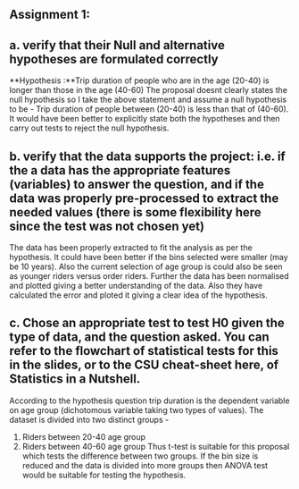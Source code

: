 ## Assignment 1:
## a. verify that their Null and alternative hypotheses are formulated correctly
**Hypothesis :**Trip duration of people who are in the age (20-40) is longer than those in the age (40-60)
The proposal doesnt clearly states the null hypothesis so I take the above statement and assume a null hypothesis to be - Trip duration of people between (20-40) is less than that of (40-60).
It would have been better to explicitly state both the hypotheses and then carry out tests to reject the null hypothesis. 

## b. verify that the data supports the project: i.e. if the a data has the appropriate features (variables) to answer the question, and if the data was properly pre-processed to extract the needed values (there is some flexibility here since the test was not chosen yet)
The data has been properly extracted to fit the analysis as per the hypothesis. It could have been better if the bins selected were smaller (may be 10 years). Also the current selection of age group is could also be seen as younger riders versus order riders. 
Further the data has been normalised and plotted giving a better understanding of the data. Also they have calculated the error and ploted it giving a clear idea of the hypothesis. 

## c. Chose an appropriate test to test H0 given the type of data, and the question asked. You can refer to the flowchart of statistical tests for this in the slides, or to the CSU cheat-sheet here, of Statistics in a Nutshell.
According to the hypothesis question trip duration is the dependent variable on age group (dichotomous variable taking two types of values). The dataset is divided into two distinct groups -
1. Riders between 20-40 age group
2. Riders between 40-60 age group
Thus t-test is suitable for this proposal which tests the difference between two groups. 
If the bin size is reduced and the data is divided into more groups then ANOVA test would be suitable for testing the hypothesis. 
